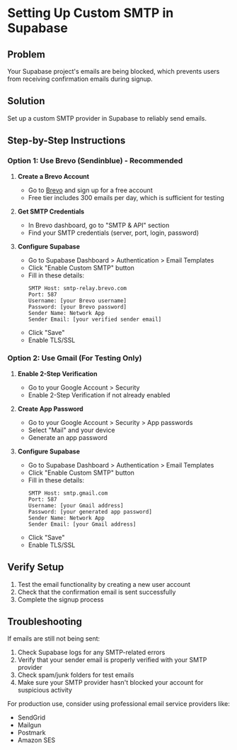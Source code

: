 # Setting Up Custom SMTP in Supabase

## Problem
Your Supabase project's emails are being blocked, which prevents users from receiving confirmation emails during signup.

## Solution
Set up a custom SMTP provider in Supabase to reliably send emails.

## Step-by-Step Instructions

### Option 1: Use Brevo (Sendinblue) - Recommended

1. **Create a Brevo Account**
   - Go to [Brevo](https://www.brevo.com/) and sign up for a free account
   - Free tier includes 300 emails per day, which is sufficient for testing

2. **Get SMTP Credentials**
   - In Brevo dashboard, go to "SMTP & API" section
   - Find your SMTP credentials (server, port, login, password)

3. **Configure Supabase**
   - Go to Supabase Dashboard > Authentication > Email Templates
   - Click "Enable Custom SMTP" button
   - Fill in these details:
     ```
     SMTP Host: smtp-relay.brevo.com
     Port: 587
     Username: [your Brevo username]
     Password: [your Brevo password]
     Sender Name: Network App
     Sender Email: [your verified sender email]
     ```
   - Click "Save"
   - Enable TLS/SSL

### Option 2: Use Gmail (For Testing Only)

1. **Enable 2-Step Verification**
   - Go to your Google Account > Security
   - Enable 2-Step Verification if not already enabled

2. **Create App Password**
   - Go to your Google Account > Security > App passwords
   - Select "Mail" and your device
   - Generate an app password

3. **Configure Supabase**
   - Go to Supabase Dashboard > Authentication > Email Templates
   - Click "Enable Custom SMTP" button
   - Fill in these details:
     ```
     SMTP Host: smtp.gmail.com
     Port: 587
     Username: [your Gmail address]
     Password: [your generated app password]
     Sender Name: Network App
     Sender Email: [your Gmail address]
     ```
   - Click "Save"
   - Enable TLS/SSL

## Verify Setup

1. Test the email functionality by creating a new user account
2. Check that the confirmation email is sent successfully
3. Complete the signup process

## Troubleshooting

If emails are still not being sent:

1. Check Supabase logs for any SMTP-related errors
2. Verify that your sender email is properly verified with your SMTP provider
3. Check spam/junk folders for test emails
4. Make sure your SMTP provider hasn't blocked your account for suspicious activity

For production use, consider using professional email service providers like:
- SendGrid
- Mailgun
- Postmark
- Amazon SES
